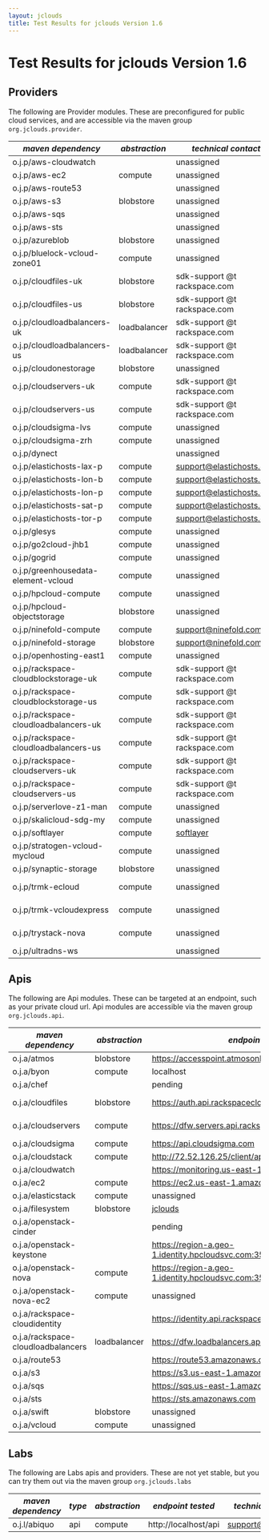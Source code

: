 ```yaml
---
layout: jclouds
title: Test Results for jclouds Version 1.6
---
```


Test Results for jclouds Version 1.6
========================

## Providers

The following are Provider modules.  These are preconfigured for public cloud services, and are accessible via the maven group `org.jclouds.provider`.

|  *maven dependency* |  *abstraction* |  *technical contact* |  *result* |  *notes* | 
|---------------------|----------------|-------------------|-----------|----------|
| o.j.p/aws-cloudwatch| | unassigned | [3/3](/documentation/releasenotes/1.6.0/aws-cloudwatch.txt)|
| o.j.p/aws-ec2| compute| unassigned | [157/164](/documentation/releasenotes/1.6.0/aws-ec2.txt)| [failures](/documentation/releasenotes/1.6.0/aws-ec2-failures.txt)
| o.j.p/aws-route53| | unassigned | [8/8](/documentation/releasenotes/1.6.0/aws-route53.txt)|
| o.j.p/aws-s3| blobstore| unassigned | [56/58](/documentation/releasenotes/1.6.0/aws-s3.txt)| [failures](/documentation/releasenotes/1.6.0/aws-s3-failures.txt)
| o.j.p/aws-sqs| | unassigned | [10/10](/documentation/releasenotes/1.6.0/aws-sqs.txt)| 
| o.j.p/aws-sts| | unassigned | [14/14](/documentation/releasenotes/1.6.0/aws-sts.txt)| 
| o.j.p/azureblob| blobstore| unassigned | [94/99](/documentation/releasenotes/1.6.0/azureblob.txt)| [failures](/documentation/releasenotes/1.6.0/azureblob-failures.txt)|
| o.j.p/bluelock-vcloud-zone01| compute| unassigned | pending | |
| o.j.p/cloudfiles-uk| blobstore| sdk-support @t rackspace.com | [94/99](/documentation/releasenotes/1.6.0/cloudfiles-uk.txt)| [failures](/documentation/releasenotes/1.6.0/cloudfiles-uk-failures.txt)|
| o.j.p/cloudfiles-us| blobstore| sdk-support @t rackspace.com | [94/99](/documentation/releasenotes/1.6.0/cloudfiles-us.txt)| [failures](/documentation/releasenotes/1.6.0/cloudfiles-us-failures.txt)|
| o.j.p/cloudloadbalancers-uk| loadbalancer| sdk-support @t rackspace.com | [3/8](/documentation/releasenotes/1.6.0/cloudloadbalancers-us.txt)| [failures](/documentation/releasenotes/1.6.0/cloudloadbalancers-us-failures.txt)|
| o.j.p/cloudloadbalancers-us| loadbalancer| sdk-support @t rackspace.com | [3/8](/documentation/releasenotes/1.6.0/cloudloadbalancers-us.txt)| [failures](/documentation/releasenotes/1.6.0/cloudloadbalancers-us-failures.txt)|
| o.j.p/cloudonestorage| blobstore| unassigned | pending| |
| o.j.p/cloudservers-uk| compute| sdk-support @t rackspace.com | [130/152](/documentation/releasenotes/1.6.0/cloudservers-us.txt)| [failures](/documentation/releasenotes/1.6.0/cloudservers-us-failures.txt)|
| o.j.p/cloudservers-us| compute| sdk-support @t rackspace.com | [133/152](/documentation/releasenotes/1.6.0/cloudservers-us.txt)| [failures](/documentation/releasenotes/1.6.0/cloudservers-us-failures.txt)|
| o.j.p/cloudsigma-lvs| compute| unassigned | [130/140](/documentation/releasenotes/1.6.0/cloudsigma-lvs.txt)| [failures](/documentation/releasenotes/1.6.0/cloudsigma-lvs-failures.txt)
| o.j.p/cloudsigma-zrh| compute| unassigned | [123/141](/documentation/releasenotes/1.6.0/cloudsigma-zrh.txt)| [failures](/documentation/releasenotes/1.6.0/cloudsigma-zrh-failures.txt)
| o.j.p/dynect| | unassigned | [13/15](/documentation/releasenotes/1.6.0/dynect.txt)| [failures](/documentation/releasenotes/1.6.0/dynect-failures.txt)|
| o.j.p/elastichosts-lax-p| compute| support@elastichosts.com | [130/131](/documentation/releasenotes/1.6.0/elastichosts-lax-p.txt)| [failures](/documentation/releasenotes/1.6.0/elastichosts-lax-p-failures.txt)
| o.j.p/elastichosts-lon-b| compute| support@elastichosts.com | [131/131](/documentation/releasenotes/1.6.0/elastichosts-lon-b.txt)|
| o.j.p/elastichosts-lon-p| compute| support@elastichosts.com | [131/131](/documentation/releasenotes/1.6.0/elastichosts-lon-p.txt)|
| o.j.p/elastichosts-sat-p| compute| support@elastichosts.com | [131/131](/documentation/releasenotes/1.6.0/elastichosts-sat-p.txt)|
| o.j.p/elastichosts-tor-p| compute| support@elastichosts.com | [131/131](/documentation/releasenotes/1.6.0/elastichosts-tor-p.txt)|
| o.j.p/glesys| compute| unassigned | [122/153](/documentation/releasenotes/1.6.0/glesys.txt)| [failures](/documentation/releasenotes/1.6.0/glesys.txt)|
| o.j.p/go2cloud-jhb1| compute| unassigned | [107/130](/documentation/releasenotes/1.6.0/go2cloud-jhb1.txt)| [failures](/documentation/releasenotes/1.6.0/go2cloud-jhb1.txt)|
| o.j.p/gogrid| compute| unassigned | [113/118](/documentation/releasenotes/1.6.0/gogrid.txt)| [failures](/documentation/releasenotes/1.6.0/gogrid.txt)|
| o.j.p/greenhousedata-element-vcloud| compute| unassigned | pending| |
| o.j.p/hpcloud-compute| compute | unassigned | [122/141](/documentation/releasenotes/1.6.0/hpcloud-compute.txt)| [failures](/documentation/releasenotes/1.6.0/hpcloud-compute-failures.txt)|
| o.j.p/hpcloud-objectstorage| blobstore| unassigned | [10/12](/documentation/releasenotes/1.6.0/hpcloud-objectstorage.txt)| [failures](/documentation/releasenotes/1.6.0/hpcloud-objectstorage-failures.txt)|
| o.j.p/ninefold-compute| compute| support@ninefold.com | [101/114](/documentation/releasenotes/1.6.0/ninefold-compute.txt)| [failures](/documentation/releasenotes/1.6.0/ninefold-compute-failures.txt)|
| o.j.p/ninefold-storage| blobstore| support@ninefold.com | [55/68](/documentation/releasenotes/1.6.0/ninefold-storage.txt)| [failures](/documentation/releasenotes/1.6.0/ninefold-storage-failures.txt)|
| o.j.p/openhosting-east1| compute| unassigned | [130/130](/documentation/releasenotes/1.6.0/openhosting-east1.txt)|
| o.j.p/rackspace-cloudblockstorage-uk| compute| sdk-support @t rackspace.com | [7/7](/documentation/releasenotes/1.6.0/rackspace-cloudblockstorage-uk.txt)| 
| o.j.p/rackspace-cloudblockstorage-us| compute| sdk-support @t rackspace.com | [7/7](/documentation/releasenotes/1.6.0/rackspace-cloudblockstorage-us.txt)|
| o.j.p/rackspace-cloudloadbalancers-uk| compute| sdk-support @t rackspace.com | [9/9](/documentation/releasenotes/1.6.0/rackspace-cloudloadbalancers-uk.txt)|
| o.j.p/rackspace-cloudloadbalancers-us| compute| sdk-support @t rackspace.com | [8/9](/documentation/releasenotes/1.6.0/rackspace-cloudloadbalancers-us.txt)| [failures](/documentation/releasenotes/1.6.0/rackspace-cloudloadbalancers-us-failures.txt)|
| o.j.p/rackspace-cloudservers-uk| compute| sdk-support @t rackspace.com | [123/124](/documentation/releasenotes/1.6.0/rackspace-cloudservers-uk.txt)| [failures](/documentation/releasenotes/1.6.0/rackspace-cloudservers-uk-failures.txt)|
| o.j.p/rackspace-cloudservers-us| compute| sdk-support @t rackspace.com | [116/124](/documentation/releasenotes/1.6.0/rackspace-cloudservers-us.txt)| [failures](/documentation/releasenotes/1.6.0/rackspace-cloudservers-us-failures.txt)|
| o.j.p/serverlove-z1-man| compute| unassigned | [107/131](/documentation/releasenotes/1.6.0/serverlove-z1-man.txt)| [failures](/documentation/releasenotes/1.6.0/serverlove-z1-man-failures.txt)
| o.j.p/skalicloud-sdg-my| compute| unassigned | [112/131](/documentation/releasenotes/1.6.0/skalicloud-sdg-my.txt)| [failures](/documentation/releasenotes/1.6.0/skalicloud-sdg-my-failures.txt)
| o.j.p/softlayer| compute| [softlayer](http://forums.softlayer.com/forumdisplay.php?f=30) | [115/134](/documentation/releasenotes/1.6.0/softlayer.txt)| [failures](/documentation/releasenotes/1.6.0/softlayer-failures.txt)|
| o.j.p/stratogen-vcloud-mycloud| compute| unassigned | pending| connection refused errors|
| o.j.p/synaptic-storage| blobstore| unassigned | [59/68](/documentation/releasenotes/1.6.0/synaptic-storage.txt)| [failures](/documentation/releasenotes/1.6.0/synaptic-storage-failures.txt) note it took *59* minutes|
| o.j.p/trmk-ecloud| compute| unassigned | *failure* | not a future: public abstract java.util.Map org.jclouds.trmk.vcloud_0_8.TerremarkVCloudAsyncClient.listOrgs()
| o.j.p/trmk-vcloudexpress| compute| unassigned | *failure* | not a future: public abstract java.util.Map org.jclouds.trmk.vcloud_0_8.TerremarkVCloudAsyncClient.listOrgs()
| o.j.p/trystack-nova| compute| unassigned | *failure* | Network is unreachable connecting to POST https://nova-api.trystack.org:5443/v2.0/tokens HTTP/1.1|
| o.j.p/ultradns-ws| | unassigned | [34/34](/documentation/releasenotes/1.6.0/ultradns-ws.txt)| [failures](/documentation/releasenotes/1.6.0/ultradns-ws-failures.txt)|

## Apis

The following are Api modules.  These can be targeted at an endpoint, such as your private cloud url.  Api modules are accessible via the maven group `org.jclouds.api`.

|  *maven dependency* |  *abstraction* |  *endpoint tested* | *technical contact* |  *result* |  *notes* | 
|---------------------|----------------|--------------------|---------------------|-----------|----------|
| o.j.a/atmos| blobstore| https://accesspoint.atmosonline.com | unassigned | [0/125](/documentation/releasenotes/1.6.0/atmos.txt)| [failures](/documentation/releasenotes/1.6.0/atmos-failures.txt)|
| o.j.a/byon| compute| localhost | [jclouds](https://groups.google.com/forum/?fromgroups#!forum/jclouds)| [1/1](/documentation/releasenotes/1.6.0/byon.txt) |
| o.j.a/chef| | pending | unassigned | [53/53](/documentation/releasenotes/1.6.0/chef.txt)|
| o.j.a/cloudfiles| blobstore| https://auth.api.rackspacecloud.com | sdk-support @t rackspace.com | [23/25](/documentation/releasenotes/1.6.0/cloudfiles.txt)| [failures](/documentation/releasenotes/1.6.0/cloudfiles-failures.txt)|
| o.j.a/cloudservers| compute| https://dfw.servers.api.rackspacecloud.com/v2/ | sdk-support @t rackspace.com | pending | |
| o.j.a/cloudsigma| compute| https://api.cloudsigma.com | unassigned | [13/49](/documentation/releasenotes/1.6.0/cloudsigma.txt)| [failures](/documentation/releasenotes/1.6.0/cloudsigma-failures.txt)|
| o.j.a/cloudstack| compute| http://72.52.126.25/client/api | unassigned | [59/122](/documentation/releasenotes/1.6.0/cloudstack.txt)| [failures](/documentation/releasenotes/1.6.0/cloudstack-failures.txt)|
| o.j.a/cloudwatch| | https://monitoring.us-east-1.amazonaws.com | unassigned | [5/5](/documentation/releasenotes/1.6.0/cloudwatch.txt)| |
| o.j.a/ec2| compute| https://ec2.us-east-1.amazonaws.com | unassigned | [38/61](/documentation/releasenotes/1.6.0/ec2.txt)| [failures](/documentation/releasenotes/1.6.0/ec2-failures.txt)| 
| o.j.a/elasticstack| compute| unassigned | support@elastichosts.com | [28/39](/documentation/releasenotes/1.6.0/elasticstack.txt)| [failures](/documentation/releasenotes/1.6.0/elasticstack-failures.txt) |
| o.j.a/filesystem| blobstore|[jclouds](https://groups.google.com/forum/?fromgroups#!forum/jclouds)| [66/66](/documentation/releasenotes/1.6.0/filesystem.txt) |
| o.j.a/openstack-cinder| | pending | unassigned | pending| |
| o.j.a/openstack-keystone| | https://region-a.geo-1.identity.hpcloudsvc.com:35357/v2.0/ | unassigned | [1/12](/documentation/releasenotes/1.6.0/openstack-keystone.txt)| [failures](/documentation/releasenotes/1.6.0/openstack-keystone-failures.txt)|
| o.j.a/openstack-nova| compute | https://region-a.geo-1.identity.hpcloudsvc.com:35357/v2.0/ | unassigned | [56/78](/documentation/releasenotes/1.6.0/openstack-nova.txt)| [failures](/documentation/releasenotes/1.6.0/openstack-nova-failures.txt)|
| o.j.a/openstack-nova-ec2| compute | unassigned | unassigned | pending| |
| o.j.a/rackspace-cloudidentity| | https://identity.api.rackspacecloud.com/v2.0/ | sdk-support @t rackspace.com | [5/12](/documentation/releasenotes/1.6.0/rackspace-cloudidentity.txt)| [failures](/documentation/releasenotes/1.6.0/rackspace-cloudidentity-failures.txt)|
| o.j.a/rackspace-cloudloadbalancers| loadbalancer| https://dfw.loadbalancers.api.rackspacecloud.com/v1.0/ | sdk-support @t rackspace.com | pending | |
| o.j.a/route53| | https://route53.amazonaws.com | unassigned | [8/8](/documentation/releasenotes/1.6.0/route53.txt)|
| o.j.a/s3| | https://s3.us-east-1.amazonaws.com | unassigned | [112/117](/documentation/releasenotes/1.6.0/s3.txt)| [failures](/documentation/releasenotes/1.6.0/s3-failures.txt)|
| o.j.a/sqs| | https://sqs.us-east-1.amazonaws.com | unassigned | [17/17](/documentation/releasenotes/1.6.0/sqs.txt)|
| o.j.a/sts| | https://sts.amazonaws.com | unassigned | [0/3](/documentation/releasenotes/1.6.0/sts.txt)| [failures](/documentation/releasenotes/1.6.0/sts-failures.txt)|
| o.j.a/swift| blobstore| unassigned | unassigned | [0/0](/documentation/releasenotes/1.6.0/swift.txt)| [failures](/documentation/releasenotes/1.6.0/swift-failures.txt)|
| o.j.a/vcloud| compute| unassigned | unassigned | [21/35](/documentation/releasenotes/1.6.0/vcloud.txt)| [failures](/documentation/releasenotes/1.6.0/vcloud-failures.txt)|


## Labs

The following are Labs apis and providers.  These are not yet stable, but you can try them out via the maven group `org.jclouds.labs`

|  *maven dependency* |  *type* | *abstraction* |  *endpoint tested* | *technical contact* |  *result* |  *notes* |
|---------------------|---------|---------------|--------------------|---------------------|-----------|----------|
| o.j.l/abiquo| api | compute | http://localhost/api | support@abiquo.com | pending |
